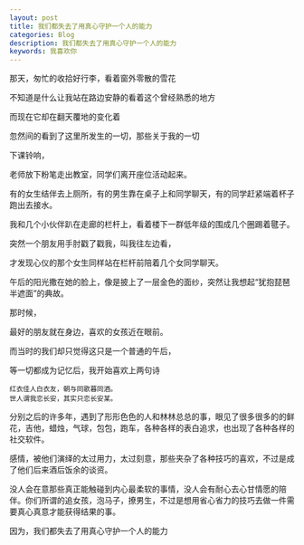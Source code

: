 ```yaml
---
layout: post
title: 我们都失去了用真心守护一个人的能力
categories: Blog
description: 我们都失去了用真心守护一个人的能力
keywords: 我喜欢你
---
```


那天，匆忙的收拾好行李，看着窗外零散的雪花

不知道是什么让我站在路边安静的看着这个曾经熟悉的地方

而现在它却在翻天覆地的变化着

忽然间的看到了这里所发生的一切，那些关于我的一切

下课铃响，

老师放下粉笔走出教室，同学们离开座位活动起来。

有的女生结伴去上厕所，有的男生靠在桌子上和同学聊天，有的同学赶紧端着杯子跑出去接水。

我和几个小伙伴趴在走廊的栏杆上，看着楼下一群低年级的围成几个圈踢着毽子。

突然一个朋友用手肘戳了戳我，叫我往左边看，

才发现心仪的那个女生同样站在栏杆前陪着几个女同学聊天。

午后的阳光撒在她的脸上，像是披上了一层金色的面纱，突然让我想起“犹抱琵琶半遮面”的典故。

那时候，

最好的朋友就在身边，喜欢的女孩近在眼前。

而当时的我们却只觉得这只是一个普通的午后，

等一切都成为记忆后，我开始喜欢上两句诗

```
红衣佳人白衣友，朝与同歌暮同酒。 
世人谓我恋长安，其实只恋长安某。

```

分别之后的许多年，遇到了形形色色的人和林林总总的事，眼见了很多很多的的鲜花，吉他，蜡烛，气球，包包，跑车，各种各样的表白追求，也出现了各种各样的社交软件。

感情，被他们演绎的太过用力，太过刻意，那些夹杂了各种技巧的喜欢，不过是成了他们后来酒后饭余的谈资。

没人会在意那些真正能触碰到内心最柔软的事情，没人会有耐心去心甘情愿的陪伴。你们所谓的追女孩，泡马子，撩男生，不过是想用省心省力的技巧去做一件需要真心真意才能获得结果的事。

因为，我们都失去了用真心守护一个人的能力
